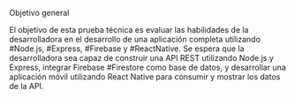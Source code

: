 Objetivo general

El objetivo de esta prueba técnica es evaluar las habilidades de la desarrolladora en el desarrollo de una aplicación completa utilizando #Node.js, #Express, #Firebase y #ReactNative. Se espera que la desarrolladora sea capaz de construir una API REST utilizando Node.js y Express, integrar Firebase #Firestore como base de datos, y desarrollar una aplicación móvil utilizando React Native para consumir y mostrar los datos de la API.
